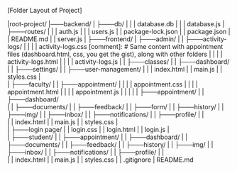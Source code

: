 [Folder Layout of Project]

|root-project/
|───backend/
|   ├───db/
|   |   |   database.db
|   |   |   database.js
|   ├───routes/
|   |   |   auth.js
|   |   |   users.js
|   |   package-lock.json
|   |   package.json
|   |   README.md
|   |   server.js
|
├───frontend/
|   ├───admin/
|   |   ├───activity-logs/
|   |   |   |   activity-logs.css           [comment]: # Same content with appointment files (dashboard.html, css, you get the gist), along with other folders
|   |   |   |   activity-logs.html
|   |   |   |   activity-logs.js
|   |   ├───classes/
|   |   ├───dashboard/
|   |   ├───settings/
|   |   ├───user-management/
|
|   |   index.html
|   |   main.js
|   |   styles.css
|   
|   ├───faculty/
|   |   ├───appointment/
|   |   |   |   appointment.css
|   |   |   |   appointment.html
|   |   |   |   appointment.js
|   |   |
|   |   ├───appointment/
|   |   ├───dashboard/                          
|   |   ├───documents/
|   |   ├───feedback/
|   |   ├───form/
|   |   ├───history/
|   |   ├───img/
|   |   ├───inbox/
|   |   ├───notifications/
|   |   ├───profile/
|   |   
|   |   index.html
|   |   main.js
|   |   styles.css
|   
|   ├───login page/
|   |   login.css
|   |   login.html
|   |   login.js
|   
|   ├───student/
|   |   ├───appointment/
|   |   ├───dashboard/
|   |   ├───documents/
|   |   ├───feedback/
|   |   ├───history/
|   |   ├───img/
|   |   ├───inbox/
|   |   ├───notifications/
|   |   ├───profile/
|   |   
|   |   index.html
|   |   main.js
|   |   styles.css
|
|   .gitignore
|   README.md
